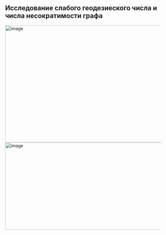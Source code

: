 ## Исследование слабого геодезиеского числа и числа несократимости графа 
<img width="751" height="378" alt="image" src="https://github.com/user-attachments/assets/40261842-e7c8-4d7d-807d-1f6269851fc5" />
<img width="757" height="282" alt="image" src="https://github.com/user-attachments/assets/e93fa17b-d1e7-4a03-89d0-daa9fa451647" />
